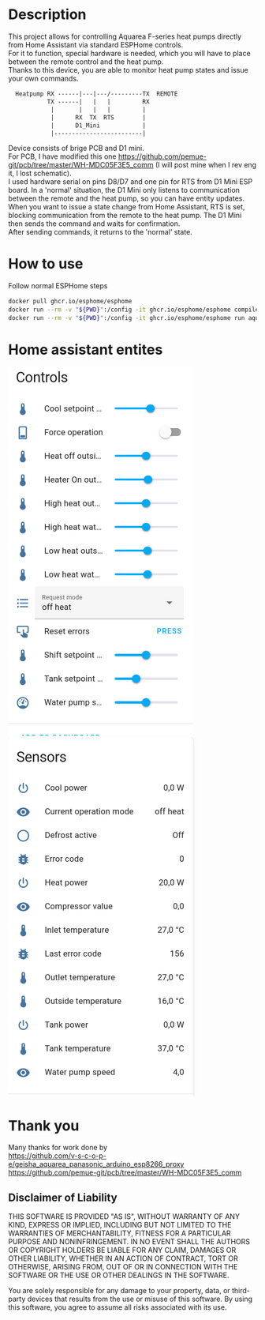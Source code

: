 # Description
This project allows for controlling Aquarea F-series heat pumps directly from Home Assistant via standard ESPHome controls.  
For it to function, special hardware is needed, which you will have to place between the remote control and the heat pump.  
Thanks to this device, you are able to monitor heat pump states and issue your own commands.  

```
  Heatpump RX ------|---|---/---------TX  REMOTE
           TX ------|   |   |         RX
            |       |   |   |         |
            |      RX  TX  RTS        |
            |      D1_Mini            |
            |-------------------------|
```
Device consists of brige PCB and D1 mini.  
For PCB, I have modified this one  https://github.com/pemue-git/pcb/tree/master/WH-MDC05F3E5_comm (I will post mine when I rev eng it, I lost schematic).  
I used hardware serial on pins D8/D7 and one pin for RTS from D1 Mini ESP board. In a 'normal' situation, the D1 Mini only listens to communication between the remote and the heat pump, so you can have entity updates.  
When you want to issue a state change from Home Assistant, RTS is set, blocking communication from the remote to the heat pump. The D1 Mini then sends the command and waits for confirmation.  
After sending commands, it returns to the 'normal' state.


# How to use
Follow normal ESPHome steps
```bash
docker pull ghcr.io/esphome/esphome
docker run --rm -v "${PWD}":/config -it ghcr.io/esphome/esphome compile aquarea.yaml
docker run --rm -v "${PWD}":/config -it ghcr.io/esphome/esphome run aquarea.yaml
```

# Home assistant entites

![Aquarea controls](images/aquarea_controls.png "HA Controls")
![Aquarea sensors](images/aquarea_sensors.png "HA Sensors")

# Thank you
Many thanks for work done by<br>
https://github.com/v-s-c-o-p-e/geisha_aquarea_panasonic_arduino_esp8266_proxy
https://github.com/pemue-git/pcb/tree/master/WH-MDC05F3E5_comm

## Disclaimer of Liability

THIS SOFTWARE IS PROVIDED "AS IS", WITHOUT WARRANTY OF ANY KIND, EXPRESS OR IMPLIED, INCLUDING BUT NOT LIMITED TO THE WARRANTIES OF MERCHANTABILITY, FITNESS FOR A PARTICULAR PURPOSE AND NONINFRINGEMENT. IN NO EVENT SHALL THE AUTHORS OR COPYRIGHT HOLDERS BE LIABLE FOR ANY CLAIM, DAMAGES OR OTHER LIABILITY, WHETHER IN AN ACTION OF CONTRACT, TORT OR OTHERWISE, ARISING FROM, OUT OF OR IN CONNECTION WITH THE SOFTWARE OR THE USE OR OTHER DEALINGS IN THE SOFTWARE.

You are solely responsible for any damage to your property, data, or third-party devices that results from the use or misuse of this software. By using this software, you agree to assume all risks associated with its use.
